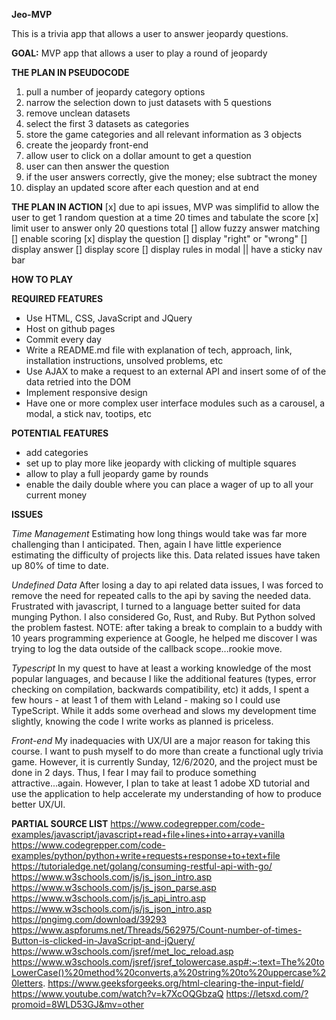 **Jeo-MVP**

This is a trivia app that allows a user to answer jeopardy questions.


**GOAL:**
MVP app that allows a user to play a round of jeopardy


**THE PLAN IN PSEUDOCODE**
1. pull a number of jeopardy category options
2. narrow the selection down to just datasets with 5 questions
3. remove unclean datasets
4. select the first 3 datasets as categories
5. store the game categories and all relevant information as 3 objects
6. create the jeopardy front-end
7. allow user to click on a dollar amount to get a question
8. user can then answer the question
9. if the user answers correctly, give the money; else subtract the money
10. display an updated score after each question and at end


**THE PLAN IN ACTION**
[x] due to api issues, MVP was simplifid to allow the user to get 1 random question at a time 20 times and tabulate the score
[x] limit user to answer only 20 questions total
[] allow fuzzy answer matching
[] enable scoring
[x] display the question
[] display "right" or "wrong"
[] display answer
[] display score
[] display rules in modal || have a sticky nav bar


**HOW TO PLAY**





**REQUIRED FEATURES**
* Use HTML, CSS, JavaScript and JQuery
* Host on github pages
* Commit every day
* Write a README.md file with explanation of tech, approach, link, installation instructions, unsolved problems, etc
* Use AJAX to make a request to an external API and insert some of of the data retried into the DOM
* Implement responsive design
* Have one or more complex user interface modules such as a carousel, a modal, a stick nav, tootips, etc


**POTENTIAL FEATURES**
* add categories
* set up to play more like jeopardy with clicking of multiple squares
* allow to play a full jeopardy game by rounds
* enable the daily double where you can place a wager of up to all your current money


**ISSUES**

_Time Management_
Estimating how long things would take was far more challenging than I anticipated.
Then, again I have little experience estimating the difficulty of projects like this. Data related issues have taken up 80% of time to date.


_Undefined Data_
After losing a day to api related data issues, I was forced to remove the need for repeated calls to the api by saving the needed data.
Frustrated with javascript, I turned to a language better suited for data munging Python. I also considered Go, Rust, and Ruby. But Python solved the problem fastest. NOTE: after taking a break to complain to a buddy with 10 years programming experience at Google, he helped me discover I was trying to log the data outside of the callback scope...rookie move.

_Typescript_
In my quest to have at least a working knowledge of the most popular languages, and because I like the additional features (types, error checking on compilation, backwards compatibility, etc) it adds, I spent a few hours - at least 1 of them with Leland - making so I could use TypeScript. While it adds some overhead and slows my development time slightly, knowing the code I write works as planned is priceless.

_Front-end_
My inadequacies with UX/UI are a major reason for taking this course. I want to push myself to do more than create a functional ugly trivia game. However, it is currently Sunday, 12/6/2020, and the project must be done in 2 days. Thus, I fear I may fail to produce something attractive...again. However, I plan to take at least 1 adobe XD tutorial and use the application to help accelerate my understanding of how to produce better UX/UI.



**PARTIAL SOURCE LIST**
https://www.codegrepper.com/code-examples/javascript/javascript+read+file+lines+into+array+vanilla
https://www.codegrepper.com/code-examples/python/python+write+requests+response+to+text+file
https://tutorialedge.net/golang/consuming-restful-api-with-go/
https://www.w3schools.com/js/js_json_intro.asp
https://www.w3schools.com/js/js_json_parse.asp
https://www.w3schools.com/js/js_api_intro.asp
https://www.w3schools.com/js/js_json_intro.asp
https://pngimg.com/download/39293
https://www.aspforums.net/Threads/562975/Count-number-of-times-Button-is-clicked-in-JavaScript-and-jQuery/
https://www.w3schools.com/jsref/met_loc_reload.asp
https://www.w3schools.com/jsref/jsref_tolowercase.asp#:~:text=The%20toLowerCase()%20method%20converts,a%20string%20to%20uppercase%20letters.
https://www.geeksforgeeks.org/html-clearing-the-input-field/
https://www.youtube.com/watch?v=k7XcOQGbzaQ
https://letsxd.com/?promoid=8WLD53GJ&mv=other

